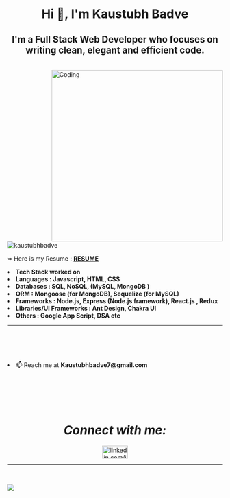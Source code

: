 

<h1 align="center" allignitem="center">Hi 👋, I'm Kaustubh Badve</h1>
<h2 align="center">I'm a Full Stack Web Developer who focuses on writing clean, elegant and efficient code.</h2>
<br/>
<img align="right" alt="Coding" width="400" src="https://cdn.sanity.io/images/ordgikwe/production/a830c5182852e35bcd0dc07b90122f07ecd15f48-700x525.gif?w=700&h=525&auto=format">

<p align="left"> <img src="https://komarev.com/ghpvc/?username=kaustubhbadve&label=Profile%20views&color=0e75b6&style=flat" alt="kaustubhbadve" /> </p>

<p align="left"> 

 ➥ Here is my Resume : <a href="https://drive.google.com/file/d/1dC4sCBO_hyx3bTfFzOYSmEuYemFy0zzv/view?usp=sharing">**RESUME**</a>


 <li><b> Tech Stack worked on </b></li>

 <li><b> ⁠⁠Languages : Javascript, HTML, CSS </b></li>
 <li><b> Databases : SQL, NoSQL, (MySQL, MongoDB )</b></li>
 <li><b> ORM : Mongoose (for MongoDB), Sequelize (for MySQL)</b></li>
 <li><b> ⁠Frameworks :  Node.js, Express (Node.js framework), React.js , Redux</b></li>
 <li><b> ⁠Libraries/UI Frameworks :   Ant Design, Chakra UI</b></li>
 <li><b> Others : Google App Script, DSA etc </b></li>

<hr><br><br><br><br>
 <li> 📫 Reach me at <b> Kaustubhbadve7@gmail.com </b></li>
 
<br><br><br><br>
<h1 align="center"><i>Connect with me:</i></h1>
<div align="center">

<a href="https://www.linkedin.com/in/kaustubh-badve-457913169/" target="blank"><img align="center" src="https://images.unsplash.com/photo-1611944212129-29977ae1398c?q=80&w=2874&auto=format&fit=crop&ixlib=rb-4.0.3&ixid=M3wxMjA3fDB8MHxwaG90by1wYWdlfHx8fGVufDB8fHx8fA%3D%3D" alt="linkedin.com/in/kaustubh-badve-457913169" height="30" width="60" /></a>
</div>
<hr>
<br>
<p><img src="https://raw.githubusercontent.com/Trilokia/Trilokia/379277808c61ef204768a61bbc5d25bc7798ccf1/bottom_header.svg"/></p>


